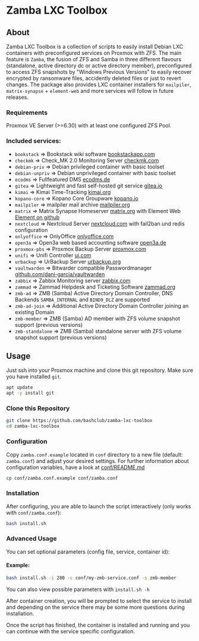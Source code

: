 # Zamba LXC Toolbox

## About
Zamba LXC Toolbox is a collection of scripts to easily install Debian LXC containers with preconfigured services on Proxmox with ZFS.
The main feature is `Zamba`, the fusion of ZFS and Samba in three different flavours (standalone, active directory dc or active directory member), preconfigured to access ZFS snapshots by "Windows Previous Versions" to easily recover encrypted by ransomware files, accidently deleted files or just to revert changes.
The package also provides LXC container installers for `mailpiler`, `matrix-synapse` + `element-web` and more services will follow in future releases.
### Requirements
Proxmox VE Server (>=6.30) with at least one configured ZFS Pool.
### Included services:
- `bookstack` => Bookstack wiki software [bookstackapp.com](https://www.bookstackapp.com/)
- `checkmk` => Check_MK 2.0 Monitoring Server [checkmk.com](https://checkmk.com/)
- `debian-priv` => Debian privileged container with basic toolset
- `debian-unpriv` => Debian unprivileged container with basic toolset
- `ecodms` => Fullfeatured DMS [ecodms.de](https://www.ecodms.de)
- `gitea` => Lightweight and fast self-hosted git service [gitea.io](https://gitea.io)
- `kimai` => Kimai Time-Tracking [kimai.org](https://www.kimai.org/)
- `kopano-core` => Kopano Core Groupware [kopano.io](https://kopano.io/)
- `mailpiler` => mailpiler mail archive [mailpiler.org](https://www.mailpiler.org/)
- `matrix` => Matrix Synapse Homeserver [matrix.org](https://matrix.org/docs/projects/server/synapse) with Element Web [Element on github](https://github.com/vector-im/element-web)
- `nextcloud` => Nextcloud Server [nextcloud.com](https://nextcloud.com/) with fail2ban und redis configuration
- `onlyoffice` => OnlyOffice [onlyoffice.com](https://onlyoffice.com)
- `open3a` => Open3a web based accounting software [open3a.de](https://open3a.de)
- `proxmox-pbs` => Proxmox Backup Server [proxmox.com](https://proxmox.com/en/proxmox-backup-server)
- `unifi` => Unifi Controller [ui.com](https://ui.com)
- `urbackup` => UrBackup Server [urbackup.org](https://urbackup.org)
- `vaultwarden` => Bitwarder compatible Passwordmanager [github.com/dani-garcia/vaultwarden](https://github.com/dani-garcia/vaultwarden)
- `zabbix` => Zabbix Monitoring server [zabbix.com](https://www.zabbix.com)
- `zammad` => Zammad Helpdesk and Ticketing Software [zammad.org](https://zammad.org/)
- `zmb-ad` => ZMB (Samba) Active Directory Domain Controller, DNS Backends `SAMBA_INTERNAL` and `BIND9_DLZ` are supported
- `zmb-ad-join` => Additional Active Directory Domain Controller joining an existing Domain
- `zmb-member` => ZMB (Samba) AD member with ZFS volume snapshot support (previous versions)
- `zmb-standalone` => ZMB (Samba) standalone server with ZFS volume snapshot support (previous versions)
## Usage
Just ssh into your Proxmox machine and clone this git repository. Make sure you have installed `git`.
```bash
apt update
apt -y install git
```
### Clone this Repository
```bash
git clone https://github.com/bashclub/zamba-lxc-toolbox
cd zamba-lxc-toolbox
```
### Configuration
Copy `zamba.conf.example` located in `conf` directory to a new file (default: `zamba.conf`) and adjust your desired settings.
For further information about configuration variables, have a look at [conf/README.md](conf/README.md)
```bash
cp conf/zamba.conf.example conf/zamba.conf
```
### Installation
After configuring, you are able to launch the script interactively (only works with `conf/zamba.conf`):
```bash
bash install.sh
```
### Advanced Usage
You can set optional parameters (config file, service, container id):
#### Example:
```bash
bash install.sh -i 280 -c conf/my-zmb-service.conf -s zmb-member
```
You can also view possible parameters with `install.sh -h`

After container creation, you will be prompted to select the service to install and depending on the service there may be some more questions during installation.

Once the script has finished, the container is installed and running and you can continue with the service specific configuration.
